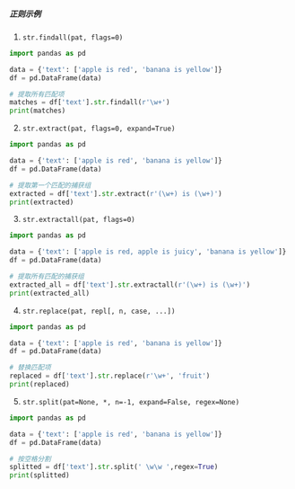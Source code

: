 ##### 正则示例
1. `str.findall(pat, flags=0)`
```python
import pandas as pd

data = {'text': ['apple is red', 'banana is yellow']}
df = pd.DataFrame(data)

# 提取所有匹配项
matches = df['text'].str.findall(r'\w+')
print(matches)
```
2. `str.extract(pat, flags=0, expand=True)`
```python
import pandas as pd

data = {'text': ['apple is red', 'banana is yellow']}
df = pd.DataFrame(data)

# 提取第一个匹配的捕获组
extracted = df['text'].str.extract(r'(\w+) is (\w+)')
print(extracted)
```
3. `str.extractall(pat, flags=0)`
```python
import pandas as pd

data = {'text': ['apple is red, apple is juicy', 'banana is yellow']}
df = pd.DataFrame(data)

# 提取所有匹配的捕获组
extracted_all = df['text'].str.extractall(r'(\w+) is (\w+)')
print(extracted_all)
```
4. `str.replace(pat, repl[, n, case, ...])`
```python
import pandas as pd

data = {'text': ['apple is red', 'banana is yellow']}
df = pd.DataFrame(data)

# 替换匹配项
replaced = df['text'].str.replace(r'\w+', 'fruit')
print(replaced)
```
5. `str.split(pat=None, *, n=-1, expand=False, regex=None)`
```python
import pandas as pd

data = {'text': ['apple is red', 'banana is yellow']}
df = pd.DataFrame(data)

# 按空格分割
splitted = df['text'].str.split(' \w\w ',regex=True)
print(splitted)
```